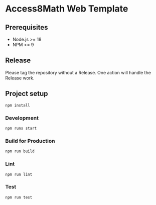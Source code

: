 # Access8Math Web Template

## Prerequisites

- Node.js >= 18
- NPM >= 9

## Release
Please tag the repository without a Release. One action will handle the Release work.

## Project setup

```
npm install
```

### Development

```
npm runs start
```

### Build for Production

```
npm run build
```

### Lint

```
npm run lint
```

### Test

```
npm run test
```

